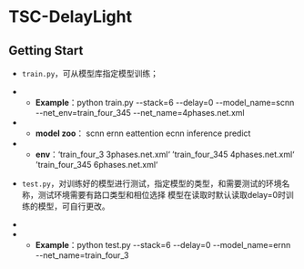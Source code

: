 # TSC-DelayLight
## Getting Start

- `train.py`，可从模型库指定模型训练；
- - **Example**：python train.py --stack=6 --delay=0 --model_name=scnn --net_env=train_four_345 --net_name=4phases.net.xml

- - **model zoo**： scnn ernn eattention ecnn inference predict 

- - **env**：‘train_four_3  3phases.net.xml‘  ’train_four_345 4phases.net.xml‘ ’train_four_345 6phases.net.xml‘


- `test.py`，对训练好的模型进行测试，指定模型的类型，和需要测试的环境名称，测试环境需要有路口类型和相位选择 模型在读取时默认读取delay=0时训练的模型，可自行更改。
- 
- - **Example**：python test.py --stack=6 --delay=0 --model_name=ernn --net_name=train_four_3 

